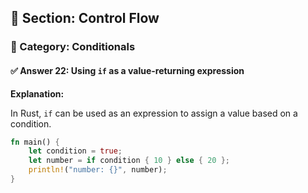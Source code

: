 ## 📘 Section: Control Flow  
### 🔹 Category: Conditionals  
#### ✅ Answer 22: Using `if` as a value-returning expression

**Explanation:**

In Rust, `if` can be used as an expression to assign a value based on a condition.

```rust
fn main() {
    let condition = true;
    let number = if condition { 10 } else { 20 };
    println!("number: {}", number);
}
```
